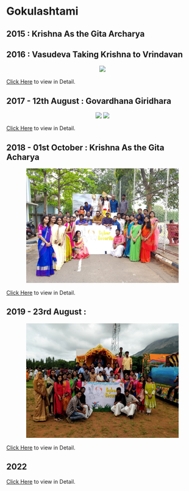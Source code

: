 # Gokulashtami

## 2015 : Krishna As the Gita Archarya 

## 2016 : Vasudeva Taking Krishna to Vrindavan

<p align="center">
  <img src="2016/Group_Photo.jpg">
<p>

[Click Here](2016) to view in Detail.


## 2017 - 12th August : Govardhana Giridhara

<p align="center">
  <img src="Assets/2017/Banner.jpg" width=500>
  <img src="Assets/2017/Float.jpg" width=500>
<p>

[Click Here](2017) to view in Detail.


## 2018 - 01st October : Krishna As the Gita Acharya

<p align="center">
  <img src="Assets/2018/Group_Photo.jpg" width=400>
<p>

[Click Here](2018) to view in Detail.


## 2019 - 23rd August : 

<p align="center">
  <img src="Assets/2019/Group_Photo.jpg" width=400>
<p>

[Click Here](2019) to view in Detail.


## 2022

[Click Here](2022) to view in Detail.
